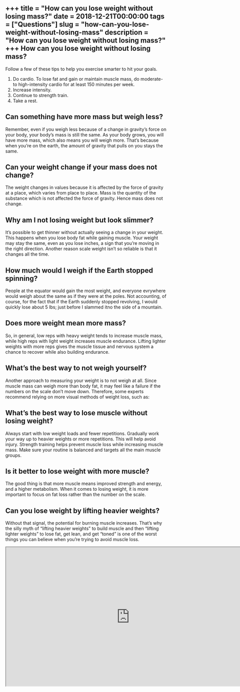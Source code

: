 +++
title = "How can you lose weight without losing mass?"
date = 2018-12-21T00:00:00
tags = ["Questions"]
slug = "how-can-you-lose-weight-without-losing-mass"
description = "How can you lose weight without losing mass?"
+++
How can you lose weight without losing mass?
--------------------------------------------

Follow a few of these tips to help you exercise smarter to hit your goals.

1. Do cardio. To lose fat and gain or maintain muscle mass, do moderate- to high-intensity cardio for at least 150 minutes per week.
2. Increase intensity.
3. Continue to strength train.
4. Take a rest.

Can something have more mass but weigh less?
--------------------------------------------

Remember, even if you weigh less because of a change in gravity’s force on your body, your body’s mass is still the same. As your body grows, you will have more mass, which also means you will weigh more. That’s because when you’re on the earth, the amount of gravity that pulls on you stays the same.

Can your weight change if your mass does not change?
----------------------------------------------------

The weight changes in values because it is affected by the force of gravity at a place, which varies from place to place. Mass is the quantity of the substance which is not affected the force of gravity. Hence mass does not change.

Why am I not losing weight but look slimmer?
--------------------------------------------

It’s possible to get thinner without actually seeing a change in your weight. This happens when you lose body fat while gaining muscle. Your weight may stay the same, even as you lose inches, a sign that you’re moving in the right direction. Another reason scale weight isn’t so reliable is that it changes all the time.

How much would I weigh if the Earth stopped spinning?
-----------------------------------------------------

People at the equator would gain the most weight, and everyone evrywhere would weigh about the same as if they were at the poles. Not accounting, of course, for the fact that if the Earth suddenly stopped revolving, I would quickly lose about 5 lbs; just before I slammed itno the side of a mountain.

Does more weight mean more mass?
--------------------------------

So, in general, low reps with heavy weight tends to increase muscle mass, while high reps with light weight increases muscle endurance. Lifting lighter weights with more reps gives the muscle tissue and nervous system a chance to recover while also building endurance.

What’s the best way to not weigh yourself?
------------------------------------------

Another approach to measuring your weight is to not weigh at all. Since muscle mass can weigh more than body fat, it may feel like a failure if the numbers on the scale don’t move down. Therefore, some experts recommend relying on more visual methods of weight loss, such as:

What’s the best way to lose muscle without losing weight?
---------------------------------------------------------

Always start with low weight loads and fewer repetitions. Gradually work your way up to heavier weights or more repetitions. This will help avoid injury. Strength training helps prevent muscle loss while increasing muscle mass. Make sure your routine is balanced and targets all the main muscle groups.

Is it better to lose weight with more muscle?
---------------------------------------------

The good thing is that more muscle means improved strength and energy, and a higher metabolism. When it comes to losing weight, it is more important to focus on fat loss rather than the number on the scale.

Can you lose weight by lifting heavier weights?
-----------------------------------------------

Without that signal, the potential for burning muscle increases. That’s why the silly myth of “lifting heavier weights” to build muscle and then “lifting lighter weights” to lose fat, get lean, and get “toned” is one of the worst things you can believe when you’re trying to avoid muscle loss.

<iframe allow="accelerometer; autoplay; clipboard-write; encrypted-media; gyroscope; picture-in-picture" allowfullscreen="" class="__youtube_prefs__  epyt-is-override  no-lazyload" data-no-lazy="1" data-origheight="433" data-origwidth="770" data-skipgform_ajax_framebjll="" height="433" id="_ytid_86887" loading="lazy" src="https://www.youtube.com/embed/rtoDSS4VCJw?enablejsapi=1&autoplay=0&cc_load_policy=0&cc_lang_pref=&iv_load_policy=1&loop=0&modestbranding=0&rel=1&fs=1&playsinline=0&autohide=2&theme=dark&color=red&controls=1&" title="YouTube player" width="770"></iframe>